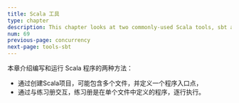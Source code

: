 ```yaml
---
title: Scala 工具
type: chapter
description: This chapter looks at two commonly-used Scala tools, sbt and ScalaTest.
num: 69
previous-page: concurrency
next-page: tools-sbt
---
```



本章介绍编写和运行 Scala 程序的两种方法：

- 通过创建Scala项目，可能包含多个文件，并定义一个程序入口点，
- 通过与练习册交互，练习册是在单个文件中定义的程序，逐行执行。
